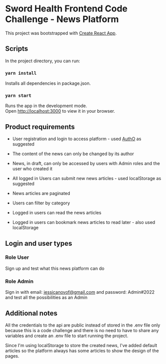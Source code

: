 # Sword Health Frontend Code Challenge - News Platform

This project was bootstrapped with [Create React App](https://github.com/facebook/create-react-app).

## Scripts

In the project directory, you can run:

### `yarn install`

Installs all dependencies in package.json.

### `yarn start`

Runs the app in the development mode.\
Open [http://localhost:3000](http://localhost:3000) to view it in your browser.

## Product requirements 

* User registration and login to access platform - used [AuthO](https://auth0.com/) as suggested

* The content of the news can only be changed by its author

* News, in draft, can only be accessed by users with Admin roles and the user who created it

* All logged in Users can submit new news articles - used localStorage as suggested

* News articles are paginated 

* Users can filter by category

* Logged in users can read the news articles

* Logged in users can bookmark news articles to read later - also used localStorage

## Login and user types

### Role User

Sign up and test what this news platform can do

### Role Admin

Sign in with email: jessicanovof@gmail.com and password: Admin#2022 and test all the possibilities as an Admin

## Additional notes

All the credentials to the api are public instead of stored in the .env file only because this is a code challenge and there is no need to have to share any variables and create an .env file to start running the project.

Since I'm using localStorage to store the created news, I've added default articles so the platform always has some articles to show the design of the pages.
